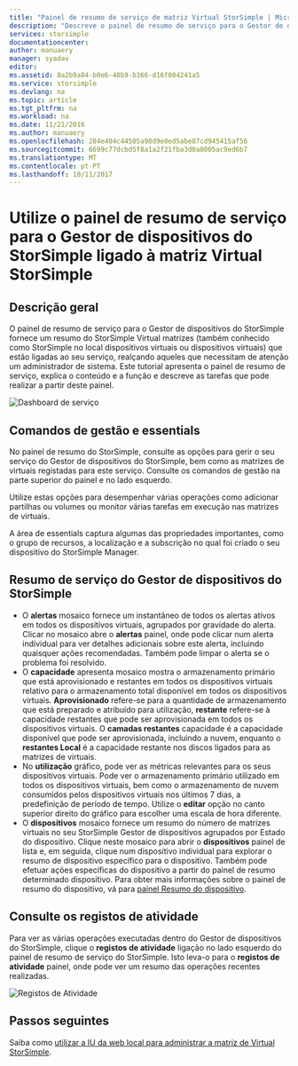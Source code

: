 ```yaml
---
title: "Painel de resumo de serviço de matriz Virtual StorSimple | Microsoft Docs"
description: "Descreve o painel de resumo de serviço para o Gestor de dispositivos do StorSimple e explica como utilizá-lo para monitorizar o estado de funcionamento a matriz de Virtual StorSimple."
services: storsimple
documentationcenter: 
author: manuaery
manager: syadav
editor: 
ms.assetid: 8a2b9a84-b0e6-48b9-b366-d16f004241a5
ms.service: storsimple
ms.devlang: na
ms.topic: article
ms.tgt_pltfrm: na
ms.workload: na
ms.date: 11/21/2016
ms.author: manuaery
ms.openlocfilehash: 284e404c44505a98d9e0ed5abe87cd945415af56
ms.sourcegitcommit: 6699c77dcbd5f8a1a2f21fba3d0a0005ac9ed6b7
ms.translationtype: MT
ms.contentlocale: pt-PT
ms.lasthandoff: 10/11/2017
---
```

# <a name="use-the-service-summary-blade-for-storsimple-device-manager-connected-to-storsimple-virtual-array"></a>Utilize o painel de resumo de serviço para o Gestor de dispositivos do StorSimple ligado à matriz Virtual StorSimple
## <a name="overview"></a>Descrição geral
O painel de resumo de serviço para o Gestor de dispositivos do StorSimple fornece um resumo do StorSimple Virtual matrizes (também conhecido como StorSimple no local dispositivos virtuais ou dispositivos virtuais) que estão ligadas ao seu serviço, realçando aqueles que necessitam de atenção um administrador de sistema. Este tutorial apresenta o painel de resumo de serviço, explica o conteúdo e a função e descreve as tarefas que pode realizar a partir deste painel.

![Dashboard de serviço](./media/storsimple-virtual-array-service-summary/service-blade.png)

## <a name="management-commands-and-essentials"></a>Comandos de gestão e essentials
No painel de resumo do StorSimple, consulte as opções para gerir o seu serviço do Gestor de dispositivos do StorSimple, bem como as matrizes de virtuais registadas para este serviço. Consulte os comandos de gestão na parte superior do painel e no lado esquerdo.

Utilize estas opções para desempenhar várias operações como adicionar partilhas ou volumes ou monitor várias tarefas em execução nas matrizes de virtuais.

A área de essentials captura algumas das propriedades importantes, como o grupo de recursos, a localização e a subscrição no qual foi criado o seu dispositivo do StorSimple Manager.

## <a name="storsimple-device-manager-service-summary"></a>Resumo de serviço do Gestor de dispositivos do StorSimple
* O **alertas** mosaico fornece um instantâneo de todos os alertas ativos em todos os dispositivos virtuais, agrupados por gravidade do alerta. Clicar no mosaico abre o **alertas** painel, onde pode clicar num alerta individual para ver detalhes adicionais sobre este alerta, incluindo quaisquer ações recomendadas. Também pode limpar o alerta se o problema foi resolvido.
* O **capacidade** apresenta mosaico mostra o armazenamento primário que está aprovisionado e restantes em todos os dispositivos virtuais relativo para o armazenamento total disponível em todos os dispositivos virtuais. **Aprovisionado** refere-se para a quantidade de armazenamento que está preparado e atribuído para utilização, **restante** refere-se à capacidade restantes que pode ser aprovisionada em todos os dispositivos virtuais. O **camadas restantes** capacidade é a capacidade disponível que pode ser aprovisionada, incluindo a nuvem, enquanto o **restantes Local** é a capacidade restante nos discos ligados para as matrizes de virtuais.
* No **utilização** gráfico, pode ver as métricas relevantes para os seus dispositivos virtuais. Pode ver o armazenamento primário utilizado em todos os dispositivos virtuais, bem como o armazenamento de nuvem consumidos pelos dispositivos virtuais nos últimos 7 dias, a predefinição de período de tempo. Utilize o **editar** opção no canto superior direito do gráfico para escolher uma escala de hora diferente.
* O **dispositivos** mosaico fornece um resumo do número de matrizes virtuais no seu StorSimple Gestor de dispositivos agrupados por Estado do dispositivo. Clique neste mosaico para abrir o **dispositivos** painel de lista e, em seguida, clique num dispositivo individual para explorar o resumo de dispositivo específico para o dispositivo. Também pode efetuar ações específicas do dispositivo a partir do painel de resumo determinado dispositivo. Para obter mais informações sobre o painel de resumo do dispositivo, vá para [painel Resumo do dispositivo](storsimple-virtual-array-device-summary.md).

## <a name="view-the-activity-logs"></a>Consulte os registos de atividade
Para ver as várias operações executadas dentro do Gestor de dispositivos do StorSimple, clique o **registos de atividade** ligação no lado esquerdo do painel de resumo de serviço do StorSimple. Isto leva-o para o **registos de atividade** painel, onde pode ver um resumo das operações recentes realizadas.

![Registos de Atividade](./media/storsimple-virtual-array-service-summary/activity-log.png)

## <a name="next-steps"></a>Passos seguintes
Saiba como [utilizar a IU da web local para administrar a matriz de Virtual StorSimple](storsimple-ova-web-ui-admin.md).

